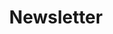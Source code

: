 ---
title: "Newsletter"
description: "SCADA data integration and industrial automation insights"
type: "newsletter"
layout: "list"
---